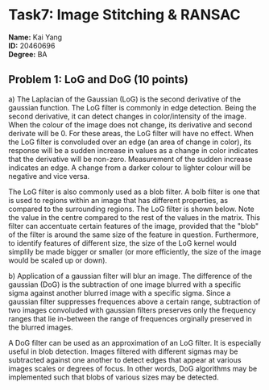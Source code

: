 # Task7: Image Stitching & RANSAC

**Name:** Kai Yang  
**ID:** 20460696  
**Degree:** BA  

## Problem 1: LoG and DoG (10 points)

a) The Laplacian of the Gaussian (LoG) is the second derivative of the gaussian function. The LoG filter is commonly in edge detection. Being the second derivative, it can detect changes in color/intensity of the image. When the colour of the image does not change, its derivative and second derivate will be 0. For these areas, the LoG filter will have no effect. When the LoG filter is convoluded over an edge (an area of change in color), its response will be a sudden increase in values as a change in color indicates that the derivative will be non-zero. Measurement of the sudden increase indicates an edge. A change from a darker colour to lighter colour will be negative and vice versa. 

The LoG filter is also commonly used as a blob filter. A bolb filter is one that is used to regions within an image that has different properties, as compared to the surrounding regions. The LoG filter is shown below. Note the value in the centre compared to the rest of the values in the matrix. This filter can accentuate certain features of the image, provided that the "blob" of the filter is around the same size of the feature in question. Furthermore, to identify features of different size, the size of the LoG kernel would simplily be made bigger or smaller (or more efficiently, the size of the image would be scaled up or down).

b) Application of a gaussian filter will blur an image. The difference of the gaussian (DoG) is the subtraction of one image blurred with a specific sigma against another blurred image with a specific sigma. Since a gaussian filter suppresses frequences above a certain range, subtraction of two images convoluded with gaussian filters preserves only the frequency ranges that lie in-between the range of frequences orginally preserved in the blurred images. 

A DoG filter can be used as an approximation of an LoG filter. It is especially useful in blob detection. Images filtered with different sigmas may be subtracted against one another to detect edges that appear at various images scales or degrees of focus. In other words, DoG algorithms may be implemented such that blobs of various sizes may be detected. 
